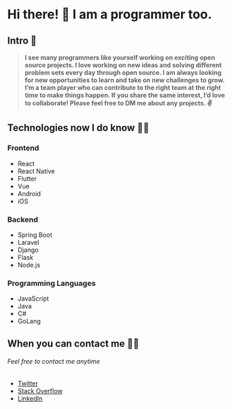 # Hi there! :wave: I am a programmer too. 

## Intro :raised_back_of_hand:
   
>**I see many programmers like yourself working on exciting open source projects.
>I love working on new ideas and solving different problem sets every day through open source.
>I am always looking for new opportunities to learn and take on new challenges to grow.
>I’m a team player who can contribute to the right team at the right time to make things happen.
>If you share the same interest, I’d love to collaborate! Please feel free to DM me about any projects. ✌️**

## Technologies now I do know :technologist:

### Frontend
- React
- React Native
- Flutter
- Vue
- Android
- iOS

### Backend
- Spring Boot
- Laravel
- Django
- Flask
- Node.js

### Programming Languages
- JavaScript
- Java
- C#
- GoLang

## When you can contact me :raising_hand_man:

###### Feel free to contact me anytime
  - [Twitter](https://twitter.com/mukki_my)
  - [Stack Overflow](https://stackoverflow.com/users/9853848/honey-b?tab=profile)
  - [LinkedIn](www.linkedin.com/in/mukki00)




